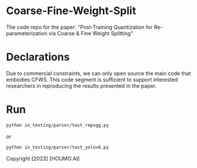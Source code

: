 # Coarse-Fine-Weight-Split
The code repo for the paper: "Post-Training Quantization for Re-parameterization via Coarse &amp; Fine Weight Splitting"

# Declarations
Due to commercial constraints, we can only open source the main code that embodies CFWS. This code segment is sufficient to support interested researchers in reproducing the results presented in the paper.

# Run

```bash
python in_testing/parser/test_repvgg.py
```

or

```bash
python in_testing/parser/test_yolov6.py
```

Copyright [2023] [HOUMO.AI]